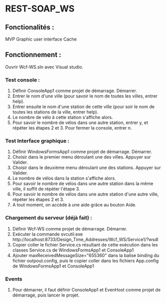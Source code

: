 # REST-SOAP_WS

## Fonctionalités :
MVP
Graphic user interface
Cache

## Fonctionnement :
Ouvrir Wcf-WS.sln avec Visual studio.

### Test console :
1. Définir ConsoleApp1 comme projet de démarrage. Démarrer.
2. Entrer le nom d'une ville (pour savoir le nom de toutes les villes, entrer help).
3. Entrer ensuite le nom d'une station de cette ville (pour soir le nom de toutes les stations de la ville, entrer help).
4. Le nombre de vélo à cette station s'affiche alors. 
5. Pour savoir le nombre de vélos dans une autre station, entrer y, et répéter les étapes 2 et 3. Pour fermer la console, entrer n.

### Test Interface graphique :
1. Définir WindowsFormsApp1 comme projet de démarrage. Démarrer.
2. Choisir dans le premier menu déroulant une des villes. Appuyer sur Valider.
3. Choisir dans le deuxième menu déroulant une des stations. Appuyer sur Valider.
4. Le nombre de vélos dans la station s'affiche alors.
5. Pour savoir le nombre de vélos dans une autre station dans la même ville, il suffit de répéter l'étape 3.
6. Pour savoir le nombre de vélos dans une autre station d'une autre ville, répéter les étapes 2 et 3.
7. A tout moment, on accède à une aide grâce au bouton Aide.

### Chargement du serveur (déjà fait) :
1. Définir Wcf-WS comme projet de démarrage. Démarrer.
2. Exécuter la commande svcutil.exe http://localhost:8733/Design_Time_Addresses/Wcf_WS/Service1/?wsdl
3. Copier coller le fichier Service.cs résultant de cette exécution dans les classes Service.cs de WindowsFormsApp1 et ConsoleApp1
4. Ajouter maxReceivedMessageSize="655360" dans la balise binding du fichier outpout.config, puis le copier coller dans les fichiers App.config de WindowsFormsApp1 et ConsoleApp1

### Events
1. Pour démarrer, il faut définir ConsoleApp1 et EvenHost comme projet de démarrage, puis lancer le projet.
